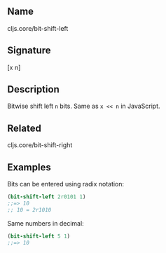 ## Name
cljs.core/bit-shift-left

## Signature
[x n]

## Description

Bitwise shift left `n` bits.  Same as `x << n` in JavaScript.

## Related
cljs.core/bit-shift-right

## Examples

Bits can be entered using radix notation:

```clj
(bit-shift-left 2r0101 1)
;;=> 10
;; 10 = 2r1010
```

Same numbers in decimal:

```clj
(bit-shift-left 5 1)
;;=> 10
```
